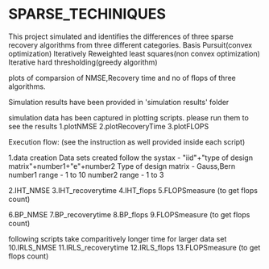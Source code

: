 # SPARSE_TECHINIQUES
This project simulated and identifies the differences of three sparse recovery algorithms from three different categories.
Basis Pursuit(convex optimization)
Iteratively Reweighted least squares(non convex optimization)
Iterative hard thresholding(greedy algorithm)

plots of comparsion of NMSE,Recovery time and no of flops of three algorithms.

Simulation results have been provided in 'simulation results' folder

simulation data has been captured in plotting scripts. please run them to see the results
1.plotNMSE
2.plotRecoveryTime
3.plotFLOPS

Execution flow: (see the instruction as well provided inside each script)

1.data creation
Data sets created follow the systax - "iid"+"type of design matrix"+number1+"e"+number2
Type of design matrix - Gauss,Bern
number1 range - 1 to 10
number2 range - 1 to 3

2.IHT_NMSE
3.IHT_recoverytime
4.IHT_flops
5.FLOPSmeasure (to get flops count)

6.BP_NMSE
7.BP_recoverytime
8.BP_flops
9.FLOPSmeasure (to get flops count)

following scripts take comparitively longer time for larger data set
10.IRLS_NMSE
11.IRLS_recoverytime
12.IRLS_flops
13.FLOPSmeasure (to get flops count)

